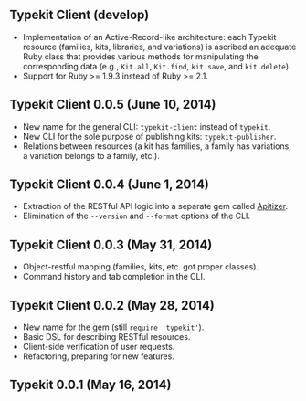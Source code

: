 ## Typekit Client (develop)

* Implementation of an Active-Record-like architecture: each Typekit resource
  (families, kits, libraries, and variations) is ascribed an adequate Ruby
  class that provides various methods for manipulating the corresponding data
  (e.g., `Kit.all`, `Kit.find`, `kit.save`, and `kit.delete`).
* Support for Ruby >= 1.9.3 instead of Ruby >= 2.1.

## Typekit Client 0.0.5 (June 10, 2014)

* New name for the general CLI: `typekit-client` instead of `typekit`.
* New CLI for the sole purpose of publishing kits: `typekit-publisher`.
* Relations between resources (a kit has families, a family has variations,
  a variation belongs to a family, etc.).

## Typekit Client 0.0.4 (June 1, 2014)

* Extraction of the RESTful API logic into a separate gem called
  [Apitizer](https://github.com/IvanUkhov/apitizer).
* Elimination of the `--version` and `--format` options of the CLI.

## Typekit Client 0.0.3 (May 31, 2014)

* Object-restful mapping (families, kits, etc. got proper classes).
* Command history and tab completion in the CLI.

## Typekit Client 0.0.2 (May 28, 2014)

* New name for the gem (still `require 'typekit'`).
* Basic DSL for describing RESTful resources.
* Client-side verification of user requests.
* Refactoring, preparing for new features.

## Typekit 0.0.1 (May 16, 2014)
